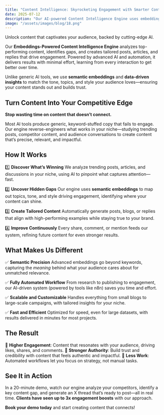 ```yaml
---
title: "Content Intelligence: Skyrocketing Engagement with Smarter Content"
date: 2025-07-12
description: "Our AI-powered Content Intelligence Engine uses embeddings and automation to create content that resonates."
image: "/assets/images/blog/18.png"
---
```


Unlock content that captivates your audience, backed by cutting-edge AI.

Our **Embeddings-Powered Content Intelligence Engine** analyzes top-performing content, identifies gaps, and creates tailored posts, articles, and replies that drive engagement. Powered by advanced AI and automation, it delivers results with minimal effort, learning from every interaction to get better over time.

Unlike generic AI tools, we use **semantic embeddings** and **data-driven insights** to match the tone, topics, and style your audience loves—ensuring your content stands out and builds trust.

## Turn Content Into Your Competitive Edge

**Stop wasting time on content that doesn’t connect.**

Most AI tools produce generic, keyword-stuffed copy that fails to engage. Our engine reverse-engineers what works in your niche—studying trending posts, competitor content, and audience conversations to create content that’s precise, relevant, and impactful.

## How It Works
1️⃣ **Discover What’s Winning**
   We analyze trending posts, articles, and discussions in your niche, using AI to pinpoint what captures attention—fast.

2️⃣ **Uncover Hidden Gaps**
   Our engine uses **semantic embeddings** to map out topics, tone, and style driving engagement, identifying where your content can shine.

3️⃣ **Create Tailored Content**
   Automatically generate posts, blogs, or replies that align with high-performing examples while staying true to your brand.

4️⃣ **Improve Continuously**
   Every share, comment, or mention feeds our system, refining future content for even stronger results.

## What Makes Us Different
✅ **Semantic Precision**
   Advanced embeddings go beyond keywords, capturing the *meaning* behind what your audience cares about for unmatched relevance.

✅ **Fully Automated Workflow**
   From research to publishing to engagement, our AI-driven system (powered by tools like n8n) saves you time and effort.

✅ **Scalable and Customizable**
   Handles everything from small blogs to large-scale campaigns, with tailored insights for your niche.

✅ **Fast and Efficient**
   Optimized for speed, even for large datasets, with results delivered in minutes for most projects.

## The Result
🚀 **Higher Engagement**: Content that resonates with your audience, driving likes, shares, and comments.
🚀 **Stronger Authority**: Build trust and credibility with content that feels authentic and impactful.
🚀 **Less Work**: Automated workflows let you focus on strategy, not manual tasks.

## See It in Action
In a 20-minute demo, watch our engine analyze your competitors, identify a key content gap, and generate an X thread that’s ready to post—all in real time. **Clients have seen up to 3x engagement boosts** with our approach.

**Book your demo today** and start creating content that connects!

